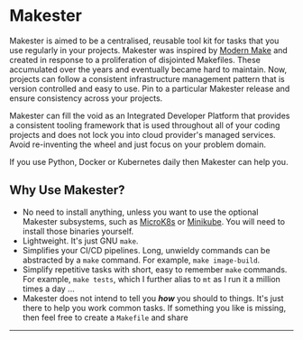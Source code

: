 # Makester

Makester is aimed to be a centralised, reusable tool kit for tasks that you use regularly in your projects. Makester was inspired by [Modern Make](https://makefile.site/) and created in response to a proliferation of disjointed Makefiles. These accumulated over the years and eventually became hard to maintain. Now, projects can follow a consistent infrastructure management pattern that is version controlled and easy to use. Pin to a particular Makester release and ensure consistency across your projects.

Makester can fill the void as an Integrated Developer Platform that provides a consistent tooling
framework that is used throughout all of your coding projects and does not lock you into cloud
provider's managed services. Avoid re-inventing the wheel and just focus on your problem domain.

If you use Python, Docker or Kubernetes daily then Makester can help you.

## Why Use Makester?

- No need to install anything, unless you want to use the optional Makester subsystems, such as
  [MicroK8s](https://microk8s.io/) or
  [Minikube](https://kubernetes.io/docs/tutorials/hello-minikube/). You will need to install those
  binaries yourself.
- Lightweight. It's just GNU `make`.
- Simplifies your CI/CD pipelines. Long, unwieldy commands can be abstracted by a `make` command.
  For example, `make image-build`.
- Simplify repetitive tasks with short, easy to remember `make` commands. For example, `make
  tests`, which I further alias to `mt` as I run it a million times a day ...
- Makester does not intend to tell you **_how_** you should to things. It's just there to help you
  work common tasks. If something you like is missing, then feel free to create a `Makefile` and
  share

---
